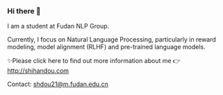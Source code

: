 ### Hi there 👋

I am a student at Fudan NLP Group.

Currently, I focus on Natural Language Processing, particularly in reward modeling, model alignment (RLHF) and pre-trained language models.

✨Please click here to find out more information about me 👉 http://shihandou.com

Contact: shdou21@m.fudan.edu.cn

<!--
**Ablustrund/Ablustrund** is a ✨ _special_ ✨ repository because its `README.md` (this file) appears on your GitHub profile.

Here are some ideas to get you started:

- 🔭 I’m currently working on ...
- 🌱 I’m currently learning ...
- 👯 I’m looking to collaborate on ...
- 🤔 I’m looking for help with ...
- 💬 Ask me about ...
- 📫 How to reach me: ...
- 😄 Pronouns: ...
- ⚡ Fun fact: ...
-->
